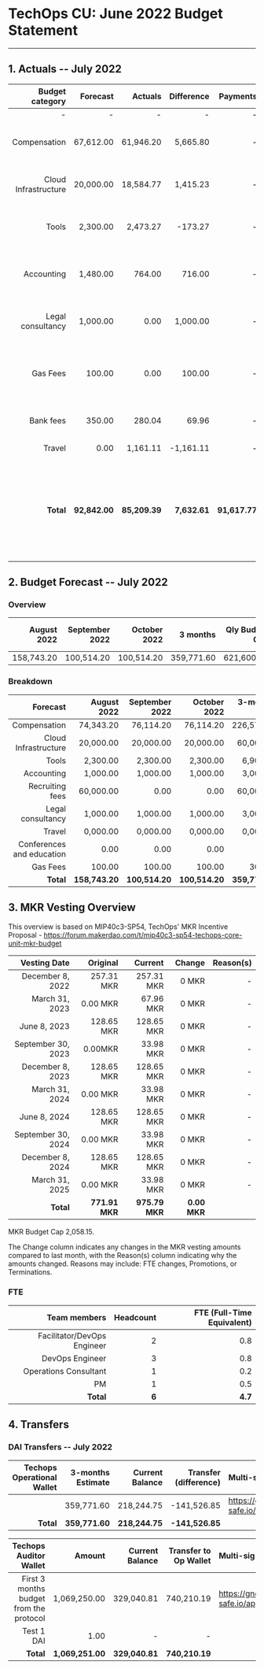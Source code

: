 # TechOps CU: June 2022 Budget Statement

---

## 1. Actuals -- July 2022

|Budget category|Forecast|Actuals|Difference|Payments|Difference reason(s)|
|------------:|---------:|---------:|-------:|-----------------:|-------------:|
|-|-|-|-|-|-|
|Compensation|67,612.00|61,946.20|5,665.80|-|New joiner started only on 1st of August|
|Cloud Infrastructure|20,000.00|18,584.77|1,415.23|-|AWS bills depend on usage that month|
|Tools|2,300.00|2,473.27|-173.27|-|Some tools bills depend on usage that month|
|Accounting|1,480.00|764.00|716.00|-|Sent less funds to Accountable than expected|
|Legal consultancy|1,000.00|0.00|1,000.00|-|Expected to be charged for legal services|
|Gas Fees|100.00|0.00|100.00|-|No gas costs due to big gas investment the previous month|
|Bank fees|350.00|280.04|69.96|-|Expected higher bank fees|
|Travel|0.00|1,161.11|-1,161.11|-|CU facilitator trainings|
|**Total**|**92,842.00**|**85,209.39**|**7,632.61**|**91,617.77**|**Difference between Actuals total and Payments total due to positive balance with Accountable**|

## 2. Budget Forecast -- July 2022

### Overview

|August 2022|September 2022|October 2022|3 months|Qly Budget Cap|Monthly Budget Cap|Annual Budget Cap + Buffer|
|------------:|---------:|---------:|-------:|-----------------:|-------------:|-------------------------:|
|158,743.20|100,514.20|100,514.20|359,771.60|621,600.00|207,200.00|2,486,400.00|

### Breakdown
|Forecast|August 2022|September 2022|October 2022|3-months Total|Qly Budget Cap|
|------------:|---------:|---------:|-------:|-----------------:|-------------:|
|Compensation|74,343.20|76,114.20|76,114.20|226,571.60|218,000.00|
|Cloud Infrastructure|20,000.00|20,000.00|20,000.00|60,000.00|171,000.00|
|Tools|2,300.00|2,300.00|2,300.00|6,900.00|13,500.00|
|Accounting|1,000.00|1,000.00|1,000.00|3,000.00|7,500.00|
|Recruiting fees|60,000.00|0.00|0.00|60,000.00|15,000.00|
|Legal consultancy|1,000.00|1,000.00|1,000.00|3,000.00|12,500.00|
|Travel|0,000.00|0,000.00|0,000.00|0,000.00|15,750.00|
|Conferences and education|0.00|0.00|0.00|0.00|4,500.00|
|Gas Fees|100.00|100.00|100.00|300.00|-|
|**Total**|**158,743.20**|**100,514.20**|**100,514.20**|**359,771.60**|**453,250.00**|


## 3. MKR Vesting Overview

This overview is based on MIP40c3-SP54, TechOps' MKR Incentive Proposal - https://forum.makerdao.com/t/mip40c3-sp54-techops-core-unit-mkr-budget

|Vesting Date|Original|Current|Change|Reason(s)|
|---------------:|---------:|---------:|-------:|-----------------:|
|December 8, 2022|257.31 MKR|257.31 MKR|0 MKR|-|
|March 31, 2023|0.00 MKR|67.96 MKR|0 MKR|-|
|June 8, 2023|128.65 MKR|128.65 MKR|0 MKR|-|
|September 30, 2023|0.00MKR|33.98 MKR|0 MKR|-|
|December 8, 2023|128.65 MKR|128.65 MKR|0 MKR|-|
|March 31, 2024|0.00 MKR|33.98 MKR|0 MKR|-|
|June 8, 2024|128.65 MKR|128.65 MKR|0 MKR|-|
|September 30, 2024|0.00 MKR|33.98 MKR|0 MKR|-|
|December 8, 2024|128.65 MKR|128.65 MKR|0 MKR|-|
|March 31, 2025|0.00 MKR|33.98 MKR|0 MKR|-|
|**Total**|**771.91 MKR**|**975.79 MKR**|**0.00 MKR**||

MKR Budget Cap 2,058.15.

The Change column indicates any changes in the MKR vesting amounts compared to last month, with the Reason(s) column indicating why the amounts changed. Reasons may include: FTE changes, Promotions, or Terminations.

### FTE

|Team members|Headcount|FTE (Full-Time Equivalent)|
|---------------:|---------:|---------:|
|Facilitator/DevOps Engineer|2|0.8|
|DevOps Engineer|3|0.8|
|Operations Consultant|1|0.2|
|PM|1|0.5|
|**Total**|**6**|**4.7**|

## 4. Transfers

### DAI Transfers -- July 2022

|Techops Operational Wallet|3-months Estimate|Current Balance|Transfer (difference)|Multi-sig Address|
|------------------------------:|---------:|---------:|-------:|:-----------------|
||359,771.60|218,244.75|-141,526.85|https://gnosis-safe.io/app/eth:0x1a3DA79ee7dB30466cA752DE6a75DEf5e635b2f6/balances|
|**Total**|**359,771.60**|**218,244.75**|**-141,526.85**||


|Techops Auditor Wallet|Amount|Current Balance|Transfer to Op Wallet|Multi-sig Address|
|------------------------------:|---------:|---------:|-------:|:-----------------|
|First 3 months budget from the protocol|1,069,250.00|329,040.81|740,210.19|https://gnosis-safe.io/app/eth:0x2dC0420A736D1F40893B9481D8968E4D7424bC0B/balances|
|Test 1 DAI|1.00|-|-||
|**Total**|**1,069,251.00**|**329,040.81**|**740,210.19**|
